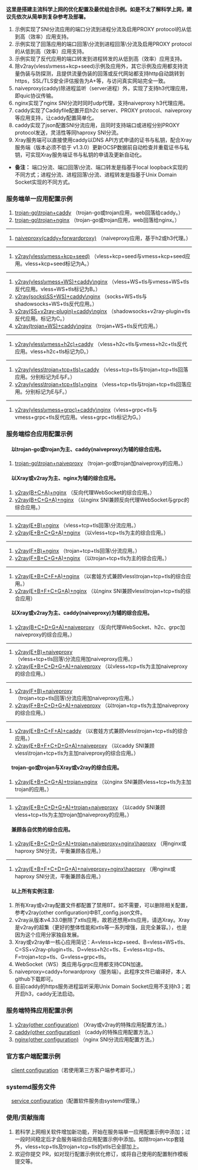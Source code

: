 **这里是搭建主流科学上网的优化配置及最优组合示例。如是不太了解科学上网，建议先依次从简单到复杂参考及部署。**  
1. 示例实现了SNI分流应用的端口分流到进程分流及启用PROXY protocol的从低到高（效率）应用支持。
2. 示例实现了回落应用的端口回落\分流到进程回落\分流及启用PROXY protocol的从低到高（效率）应用支持。
3. 示例实现了反代应用的端口转发到进程转发的从低到高（效率）应用支持。
4. 除v2ray(vless\vmess+kcp+seed)示例及应用外，其它示例及应用都支持流量伪装与防探测，且提供流量伪装的回落或反代网站都支持http自动跳转到https，SSL/TLS安全评估报告为A+等，与访问真实网站完全一致。
5. naiveproxy(caddy)除进程监听（server进程）外，实现了支持h3代理应用，即quic协议传输。
6. nginx实现了nginx SNI分流时同时udp代理，支持naiveproxy h3代理应用。
7. caddy实现了Caddyfile配置开启h2c server、PROXY protocol、naiveproxy等应用支持，让caddy配置简单化。
8. caddy实现了json配置SNI分流应用，且同时支持端口或进程分别PROXY protocol发送，灵活性等同haproxy SNI分流。
9. Xray服务端可以直接使用caddy以DNS API方式申请的证书与私钥，配合Xray服务端（版本必须不低于 v1.3.0）更新OCSP数据前自动检查并重载证书与私钥，可实现Xray服务端证书与私钥的申请及更新自动化。
* **备注：** 端口分流、端口回落\分流、端口转发是指基于local loopback实现的不同方式；进程分流、进程回落\分流、进程转发是指基于Unix Domain Socket实现的不同方式。

### 服务端单一应用配置示例
1. [trojan-go\trojan+caddy](https://github.com/lxhao61/integrated-examples/tree/main/trojan-go%5Ctrojan%2Bcaddy) （trojan-go或trojan应用，web回落给caddy。）  
2. [trojan-go\trojan+nginx](https://github.com/lxhao61/integrated-examples/tree/main/trojan-go%5Ctrojan%2Bnginx) （trojan-go或trojan应用，web回落给nginx。）  
---
1. [naiveproxy(caddy+forwardproxy)](https://github.com/lxhao61/integrated-examples/tree/main/naiveproxy(caddy%2Bforwardproxy)) （naiveproxy应用，基于h2或h3代理。）
---
1. [v2ray(vless\vmess+kcp+seed)](https://github.com/lxhao61/integrated-examples/tree/main/v2ray(vless%5Cvmess%2Bkcp%2Bseed)) （vless+kcp+seed与vmess+kcp+seed应用。vless+kcp+seed标记为A。）
---
1. [v2ray(vless\vmess+WS)+caddy\nginx](https://github.com/lxhao61/integrated-examples/tree/main/v2ray(vless%5Cvmess%2BWS)%2Bcaddy%5Cnginx) （vless+WS+tls与vmess+WS+tls反代应用。vless+WS+tls标记为B。）
2. [v2ray(socks\SS+WS)+caddy\nginx](https://github.com/lxhao61/integrated-examples/tree/main/v2ray(socks%5CSS%2BWS)%2Bcaddy%5Cnginx) （socks+WS+tls与shadowsocks+WS+tls反代应用。）
3. [v2ray(SS+v2ray-plugin)+caddy\nginx](https://github.com/lxhao61/integrated-examples/tree/main/v2ray(SS%2Bv2ray-plugin)%2Bcaddy%5Cnginx) （shadowsocks+v2ray-plugin+tls反代应用。标记为C。）
4. [v2ray(trojan+WS)+caddy\nginx](https://github.com/lxhao61/integrated-examples/tree/main/v2ray(trojan%2BWS)%2Bcaddy%5Cnginx) （trojan+WS+tls反代应用。）
---
1. [v2ray(vless\vmess+h2c)+caddy](https://github.com/lxhao61/integrated-examples/tree/main/v2ray(vless%5Cvmess%2Bh2c)%2Bcaddy) （vless+h2c+tls与vmess+h2c+tls反代应用。vless+h2c+tls标记为D。）
---
1. [v2ray(vless\trojan+tcp+tls)+caddy](https://github.com/lxhao61/integrated-examples/tree/main/v2ray(vless%5Ctrojan%2Btcp%2Btls)%2Bcaddy) （vless+tcp+tls与trojan+tcp+tls回落应用。分别标记为E与F。）
2. [v2ray(vless\trojan+tcp+tls)+nginx](https://github.com/lxhao61/integrated-examples/tree/main/v2ray(vless%5Ctrojan%2Btcp%2Btls)%2Bnginx) （vless+tcp+tls与trojan+tcp+tls回落应用。分别标记为E与F。）
---
1. [v2ray(vless\vmess+grpc)+caddy\nginx](https://github.com/lxhao61/integrated-examples/tree/main/v2ray(vless%5Cvmess%2Bgrpc)%2Bcaddy%5Cnginx)（vless+grpc+tls与vmess+grpc+tls反代应用。vless+grpc+tls标记为G。）

### 服务端综合应用配置示例
#### &emsp;以trojan-go或trojan为主、caddy(naiveproxy)为辅的综合应用。
1. [trojan-go\trojan+naiveproxy](https://github.com/lxhao61/integrated-examples/tree/main/trojan-go%5Ctrojan%2Bnaiveproxy) （trojan-go或trojan加naiveproxy的应用。）
#### &emsp;以Xray或v2ray为主、nginx为辅的综合应用。
1. [v2ray(B+C+A)+nginx](https://github.com/lxhao61/integrated-examples/tree/main/v2ray(B%2BC%2BA)%2Bnginx) （反向代理WebSocket的综合应用。）
2. [v2ray(B+C+G+A)+nginx](https://github.com/lxhao61/integrated-examples/tree/main/v2ray(B%2BC%2BG%2BA)%2Bnginx) （以nginx SNI兼顾反向代理WebSocket与grpc的综合应用。）
---
1. [v2ray(E+B)+nginx](https://github.com/lxhao61/integrated-examples/tree/main/v2ray(E%2BB)%2Bnginx) （vless+tcp+tls回落\分流应用。）
2. [v2ray(E+B+C+G+A)+nginx](https://github.com/lxhao61/integrated-examples/tree/main/v2ray(E%2BB%2BC%2BG%2BA)%2Bnginx) （以vless+tcp+tls为主的综合应用。）
---
1. [v2ray(F+B)+nginx](https://github.com/lxhao61/integrated-examples/tree/main/v2ray(F%2BB)%2Bnginx) （trojan+tcp+tls回落\分流应用。）
2. [v2ray(F+B+C+G+A)+nginx](https://github.com/lxhao61/integrated-examples/tree/main/v2ray(F%2BB%2BC%2BG%2BA)%2Bnginx) （以trojan+tcp+tls为主的综合应用。）
---
1. [v2ray(E+B+C+F+A)+nginx](https://github.com/lxhao61/integrated-examples/tree/main/v2ray(E%2BB%2BC%2BF%2BA)%2Bnginx) （以套娃方式兼顾vless\trojan+tcp+tls的综合应用。）
2. [v2ray(E+B+F+C+G+A)+nginx](https://github.com/lxhao61/integrated-examples/tree/main/v2ray(E%2BB%2BF%2BC%2BG%2BA)%2Bnginx) （以nginx SNI兼顾vless\trojan+tcp+tls的综合应用）
#### &emsp;以Xray或v2ray为主、caddy(naiveproxy)为辅的综合应用。
1. [v2ray(B+C+D+G+A)+naiveproxy](https://github.com/lxhao61/integrated-examples/tree/main/v2ray(B%2BC%2BD%2BG%2BA)%2Bnaiveproxy) （反向代理WebSocket、h2c、grpc加naiveproxy的综合应用。）
---
1. [v2ray(E+B)+naiveproxy](https://github.com/lxhao61/integrated-examples/tree/main/v2ray(E%2BB)%2Bnaiveproxy)（vless+tcp+tls回落\分流应用加naiveproxy应用。）
2. [v2ray(E+B+C+D+G+A)+naiveproxy](https://github.com/lxhao61/integrated-examples/tree/main/v2ray(E%2BB%2BC%2BD%2BG%2BA)%2Bnaiveproxy) （以vless+tcp+tls为主加naiveproxy的综合应用。）
---
1. [v2ray(F+B)+naiveproxy](https://github.com/lxhao61/integrated-examples/tree/main/v2ray(F%2BB)%2Bnaiveproxy)（trojan+tcp+tls回落\分流应用加naiveproxy应用。）
2. [v2ray(F+B+C+D+G+A)+naiveproxy](https://github.com/lxhao61/integrated-examples/tree/main/v2ray(F%2BB%2BC%2BD%2BG%2BA)%2Bnaiveproxy) （以trojan+tcp+tls为主加naiveproxy的综合应用。）
---
1. [v2ray(E+B+C+F+A)+caddy](https://github.com/lxhao61/integrated-examples/tree/main/v2ray(E%2BB%2BC%2BF%2BA)%2Bcaddy) （以套娃方式兼顾vless\trojan+tcp+tls的综合应用。）
2. [v2ray(E+B+F+C+D+G+A)+naiveproxy](https://github.com/lxhao61/integrated-examples/tree/main/v2ray(E%2BB%2BF%2BC%2BD%2BG%2BA)%2Bnaiveproxy) （以caddy SNI兼顾vless\trojan+tcp+tls为主加naiveproxy的综合应用。）
#### &emsp;trojan-go或trojan与Xray或v2ray的综合应用。
1. [v2ray(E+B+C+G+A)+trojan+nginx](https://github.com/lxhao61/integrated-examples/tree/main/v2ray(E%2BB%2BC%2BG%2BA)%2Btrojan%2Bnginx) （以nginx SNI兼顾vless+tcp+tls为主加trojan的应用。）
---
1. [v2ray(E+B+C+D+G+A)+trojan+naiveproxy](https://github.com/lxhao61/integrated-examples/tree/main/v2ray(E%2BB%2BC%2BD%2BG%2BA)%2Btrojan%2Bnaiveproxy) （以caddy SNI兼顾vless+tcp+tls为主加trojan加naiveproxy的应用。）
#### &emsp;兼顾各自优势的综合应用。
1. [v2ray(E+B+C+D+G+A)+trojan+naiveproxy+nginx\haproxy](https://github.com/lxhao61/integrated-examples/tree/main/v2ray(E%2BB%2BC%2BD%2BG%2BA)%2Btrojan%2Bnaiveproxy%2Bnginx%5Chaproxy) （用nginx或haproxy SNI分流，平衡兼顾各应用。）  
---
1. [v2ray(E+B+F+C+D+G+A)+naiveproxy+nginx\haproxy](https://github.com/lxhao61/integrated-examples/tree/main/v2ray(E%2BB%2BF%2BC%2BD%2BG%2BA)%2Bnaiveproxy%2Bnginx%5Chaproxy) （用nginx或haproxy SNI分流，平衡兼顾各应用。）  
#### &emsp;以上所有实例注意:
1. 所有Xray或v2ray配置文件都配置了禁用BT。如不需要，可以删除相关配置，参考v2ray(other configuration)中BT_config.json文件。  
2. v2ray从版本v4.33.0删除了xtls应用，故若还想用xtls应用，请选Xray。Xray是v2ray的超集（更好的整体性能和xtls等一系列增强，且完全兼容。），也是因为这个应用分家独自发展。   
3. Xray或v2ray单一核心应用简记：A=vless+kcp+seed、B=vless+WS+tls、C=SS+v2ray-plugin+tls、D=vless+h2c+tls、E=vless+tcp+tls、F=trojan+tcp+tls、G=vless+grpc+tls。
4. WebSocket（WS）类应用与grpc应用都支持CDN加速。  
5. naiveproxy=caddy+forwardproxy（服务端）。此程序文件已编译好，本人github下载即可。  
6. 目前caddy的https服务进程监听采用Unix Domain Socket应用不支持h3；若开启h3，caddy无法启动。  

### 服务端特殊应用配置示例
1. [v2ray(other configuration)](https://github.com/lxhao61/integrated-examples/tree/main/v2ray(other%20configuration)) （Xray或v2ray的特殊应用配置方法。）  
2. [caddy(other configuration)](https://github.com/lxhao61/integrated-examples/tree/main/caddy(other%20configuration)) （caddy的特殊应用配置方法。）  
3. [nginx(other configuration)](https://github.com/lxhao61/integrated-examples/tree/main/nginx(other%20configuration)) （nginx SNI分流应用配置方法。） 

### 官方客户端配置示例  
&emsp;[client configuration](https://github.com/lxhao61/integrated-examples/tree/main/client%20configuration)（若使用第三方客户端参考即可。）

### systemd服务文件  
&emsp;[service configuration](https://github.com/lxhao61/integrated-examples/tree/main/service%20configuration)（配置软件服务由systemd管理。）

### 使用/贡献指南  
1. 若科学上网相关软件增加新功能，开始在服务端单一应用配置示例中添加；过一段时间稳定后才会服务端综合应用配置示例中添加。如除trojan+tcp套娃外，vless+tcp+tls及trojan+tcp+tls的xtls已全部加上。  
2. 欢迎你提交 PR，如对现行配置示例优化修订，或将自己使用的配置制作模板提交等。
